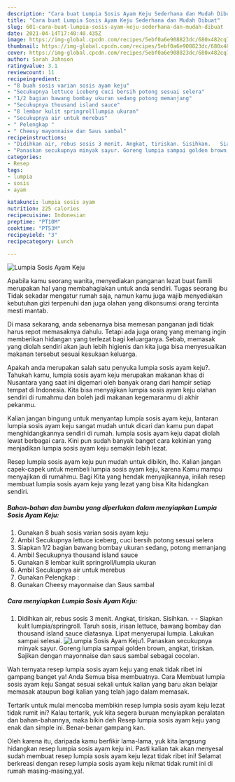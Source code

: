 ```yaml
---
description: "Cara buat Lumpia Sosis Ayam Keju Sederhana dan Mudah Dibuat"
title: "Cara buat Lumpia Sosis Ayam Keju Sederhana dan Mudah Dibuat"
slug: 601-cara-buat-lumpia-sosis-ayam-keju-sederhana-dan-mudah-dibuat
date: 2021-04-14T17:40:40.435Z
image: https://img-global.cpcdn.com/recipes/5ebf0a6e908823dc/680x482cq70/lumpia-sosis-ayam-keju-foto-resep-utama.jpg
thumbnail: https://img-global.cpcdn.com/recipes/5ebf0a6e908823dc/680x482cq70/lumpia-sosis-ayam-keju-foto-resep-utama.jpg
cover: https://img-global.cpcdn.com/recipes/5ebf0a6e908823dc/680x482cq70/lumpia-sosis-ayam-keju-foto-resep-utama.jpg
author: Sarah Johnson
ratingvalue: 3.1
reviewcount: 11
recipeingredient:
- "8 buah sosis varian sosis ayam keju"
- "Secukupnya lettuce iceberg cuci bersih potong sesuai selera"
- "1/2 bagian bawang bombay ukuran sedang potong memanjang"
- "Secukupnya thousand island sauce"
- "8 lembar kulit springrolllumpia ukuran"
- "Secukupnya air untuk merebus"
- " Pelengkap "
- " Cheesy mayonnaise dan Saus sambal"
recipeinstructions:
- "Didihkan air, rebus sosis 3 menit. Angkat, tiriskan. Sisihkan.   Siapkan kulit lumpia/springroll. Taruh sosis, irisan lettuce, bawang bombay dan thousand island sauce diatasnya. Lipat menyerupai lumpia. Lakukan sampai selesai."
- "Panaskan secukupnya minyak sayur. Goreng lumpia sampai golden brown, angkat, tiriskan. Sajikan dengan mayonnaise dan saus sambal sebagai cocolan."
categories:
- Resep
tags:
- lumpia
- sosis
- ayam

katakunci: lumpia sosis ayam 
nutrition: 225 calories
recipecuisine: Indonesian
preptime: "PT10M"
cooktime: "PT53M"
recipeyield: "3"
recipecategory: Lunch

---
```



![Lumpia Sosis Ayam Keju](https://img-global.cpcdn.com/recipes/5ebf0a6e908823dc/680x482cq70/lumpia-sosis-ayam-keju-foto-resep-utama.jpg)

Apabila kamu seorang wanita, menyediakan panganan lezat buat famili merupakan hal yang membahagiakan untuk anda sendiri. Tugas seorang ibu Tidak sekadar mengatur rumah saja, namun kamu juga wajib menyediakan kebutuhan gizi terpenuhi dan juga olahan yang dikonsumsi orang tercinta mesti mantab.

Di masa  sekarang, anda sebenarnya bisa memesan panganan jadi tidak harus repot memasaknya dahulu. Tetapi ada juga orang yang memang ingin memberikan hidangan yang terlezat bagi keluarganya. Sebab, memasak yang diolah sendiri akan jauh lebih higienis dan kita juga bisa menyesuaikan makanan tersebut sesuai kesukaan keluarga. 



Apakah anda merupakan salah satu penyuka lumpia sosis ayam keju?. Tahukah kamu, lumpia sosis ayam keju merupakan makanan khas di Nusantara yang saat ini digemari oleh banyak orang dari hampir setiap tempat di Indonesia. Kita bisa menyajikan lumpia sosis ayam keju olahan sendiri di rumahmu dan boleh jadi makanan kegemaranmu di akhir pekanmu.

Kalian jangan bingung untuk menyantap lumpia sosis ayam keju, lantaran lumpia sosis ayam keju sangat mudah untuk dicari dan kamu pun dapat menghidangkannya sendiri di rumah. lumpia sosis ayam keju dapat diolah lewat berbagai cara. Kini pun sudah banyak banget cara kekinian yang menjadikan lumpia sosis ayam keju semakin lebih lezat.

Resep lumpia sosis ayam keju pun mudah untuk dibikin, lho. Kalian jangan capek-capek untuk membeli lumpia sosis ayam keju, karena Kamu mampu menyajikan di rumahmu. Bagi Kita yang hendak menyajikannya, inilah resep membuat lumpia sosis ayam keju yang lezat yang bisa Kita hidangkan sendiri.

<!--inarticleads1-->

##### Bahan-bahan dan bumbu yang diperlukan dalam menyiapkan Lumpia Sosis Ayam Keju:

1. Gunakan 8 buah sosis varian sosis ayam keju
1. Ambil Secukupnya lettuce iceberg, cuci bersih potong sesuai selera
1. Siapkan 1/2 bagian bawang bombay ukuran sedang, potong memanjang
1. Ambil Secukupnya thousand island sauce
1. Gunakan 8 lembar kulit springroll/lumpia ukuran
1. Ambil Secukupnya air untuk merebus
1. Gunakan  Pelengkap :
1. Gunakan  Cheesy mayonnaise dan Saus sambal




<!--inarticleads2-->

##### Cara menyiapkan Lumpia Sosis Ayam Keju:

1. Didihkan air, rebus sosis 3 menit. Angkat, tiriskan. Sisihkan.  -  - Siapkan kulit lumpia/springroll. Taruh sosis, irisan lettuce, bawang bombay dan thousand island sauce diatasnya. Lipat menyerupai lumpia. Lakukan sampai selesai.
<img src="https://img-global.cpcdn.com/steps/922ee66f6532ea0c/160x128cq70/lumpia-sosis-ayam-keju-langkah-memasak-1-foto.jpg" alt="Lumpia Sosis Ayam Keju">1. Panaskan secukupnya minyak sayur. Goreng lumpia sampai golden brown, angkat, tiriskan. Sajikan dengan mayonnaise dan saus sambal sebagai cocolan.




Wah ternyata resep lumpia sosis ayam keju yang enak tidak ribet ini gampang banget ya! Anda Semua bisa membuatnya. Cara Membuat lumpia sosis ayam keju Sangat sesuai sekali untuk kalian yang baru akan belajar memasak ataupun bagi kalian yang telah jago dalam memasak.

Tertarik untuk mulai mencoba membikin resep lumpia sosis ayam keju lezat tidak rumit ini? Kalau tertarik, yuk kita segera buruan menyiapkan peralatan dan bahan-bahannya, maka bikin deh Resep lumpia sosis ayam keju yang enak dan simple ini. Benar-benar gampang kan. 

Oleh karena itu, daripada kamu berfikir lama-lama, yuk kita langsung hidangkan resep lumpia sosis ayam keju ini. Pasti kalian tak akan menyesal sudah membuat resep lumpia sosis ayam keju lezat tidak ribet ini! Selamat berkreasi dengan resep lumpia sosis ayam keju nikmat tidak rumit ini di rumah masing-masing,ya!.

